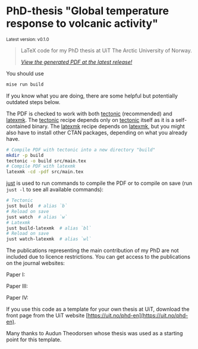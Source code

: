 # PhD-thesis "Global temperature response to volcanic activity"

<sup>Latest version: v0.1.0</sup> <!-- x-release-please-version -->

<!-- dprint-ignore-start -->
> LaTeX code for my PhD thesis at UiT The Arctic University of Norway.
>
> [_View the generated PDF at the latest release!_](https://github.com/engeir/phd-thesis/releases/download/v0.1.0/main.pdf) <!-- x-release-please-version -->
<!-- dprint-ignore-end -->

You should use

```bash
mise run build
```

If you know what you are doing, there are some helpful but potentially outdated steps
below.

The PDF is checked to work with both [tectonic] (recommended) and [latexmk]. The
[tectonic] recipe depends only on [tectonic] itself as it is a self-contained binary.
The [latexmk] recipe depends on [latexmk], but you might also have to install other CTAN
packages, depending on what you already have.

```bash
# Compile PDF with tectonic into a new directory "build"
mkdir -p build
tectonic -o build src/main.tex
# Compile PDF with latexmk
latexmk -cd -pdf src/main.tex
```

[just] is used to run commands to compile the PDF or to compile on save (run `just -l`
to see all available commands):

```bash
# Tectonic
just build  # alias `b`
# Reload on save
just watch  # alias `w`
# Latexmk
just build-latexmk  # alias `bl`
# Reload on save
just watch-latexmk  # alias `wl`
```

The publications representing the main contribution of my PhD are not included due to
licence restrictions. You can get access to the publications on the journal websites:

Paper I:

Paper III:

Paper IV:

If you use this code as a template for your own thesis at UiT, download the front page
from the UiT website [https://uit.no/phd-en](https://uit.no/phd-en).

Many thanks to Audun Theodorsen whose thesis was used as a starting point for this
template.

[just]: https://just.systems/
[tectonic]: https://tectonic-typesetting.github.io/en-US/
[latexmk]: https://mg.readthedocs.io/latexmk.html
